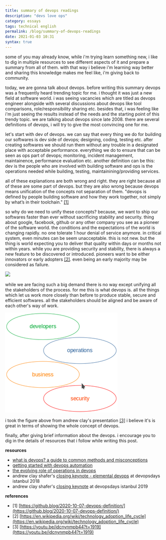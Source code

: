 ```yaml
---
title: summary of devops readings
description: "devs love ops" 
category: essays
tags: technical english
permalink: /blog/summary-of-devops-readings
date: 2021-01-03 10:31
syntax: true
---
```

some of you may already know, while i'm trying learn something new, i like to dig in multiple resources to see different aspects of it and prepare a summary from all of them. with that way i believe i'm learning way better and sharing this knowledge makes me feel like, i'm giving back to community.

today, we are gonna talk about devops. before writing this summary devops was a frequently heard trending topic for me. i thought it was just a new field at software world. i was seeing vacancies which are titled as devops engineer alongside with several discussions about devops like tool comparisons, role/responsibility sharing etc. besides that, i was feeling like i'm just seeing the results instead of the needs and the starting point of this trendy topic. we are talking about devops since late 2008. there are several definitions of devops, i will try to give the most convincing one for me. 

let's start with dev of devops. we can say that every thing we do for building our softwares is dev side of devops; designing, coding, testing etc. after creating softwares we should run them without any trouble in a designated place with acceptable performance. everything we do to ensure that can be seen as ops part of devops; monitoring, incident management, maintainence, performance evaluation etc. another definition can be this: dev is the people who are involved with building software and ops is the operations needed while building, testing, maintainining/providing services. 

all of these explanations are both wrong and right. they are right because all of these are some part of devops. but they are also wrong because devops means unification of the concepts not separation of them. "devops is defined by people building software and how they work together, not simply by what’s in their toolchain." [[1]](https://github.blog/2020-10-07-devops-definition/)

so why do we need to unify these concepts? because, we want to ship our softwares faster than ever without sacrificing stability and security. thing about google, facebook, github or any other company you see as a pioneer of the software world. the conditions and the expectations of the world is changing rapidly. no one tolerate 1 hour denial of service anymore. in critical system, even minutes can be seem unacceptable. this is not new. but the thing is world expecting you to deliver that quality within days or months not within years. while you are providing security and stability, there is always a new feature to be discovered or introduced. pioneers want to be either innovators or early adopters [[2]](https://en.wikipedia.org/wiki/technology_adoption_life_cycle). even being an early majority may be considered as failure.

<img src="https://upload.wikimedia.org/wikipedia/commons/4/45/DiffusionOfInnovation.png">

while we are facing such a big demand there is no way except unifying all the stakeholders of the process. for me this is what devops is. all the things which let us work more closely than before to produce stable, secure and efficient softwares. all the stakeholders should be aligned and be aware of each other's way of work.

<img src="/static/images/posts/2021-01-03-devops.png">

i took the figure above from andrew clay's presentation [[3]](https://youtu.be/idcnynmpb44?t=1919) i believe it's is great in terms of showing the whole concept of devops. 

finally, after giving brief information about the devops. i encourage you to dig in the details of resources that i follow while writing this post.

**resources**
- [what is devops? a guide to common methods and misconceptions](https://github.blog/2020-10-07-devops-definition/)
- [getting started with devops automation](https://github.blog/2020-10-29-getting-started-with-devops-automation/)
- [the evolving role of operations in devops](https://github.blog/2020-12-03-the-evolving-role-of-operations-in-devops/)
- andrew clay shafer's [closing keynote - elemental devops](https://www.youtube.com/watch?v=idcnynmpb44&list=pltmfdka8k73yuhx2tutvnayp6xjxo-4c9) at devopsdays istanbul 2018 
- andrew clay shafer's [closing keynote](https://www.youtube.com/watch?v=k2zplnijpbi) at devopsdays istanbul 2019 

**references**
- [1] [https://github.blog/2020-10-07-devops-definition/](https://github.blog/2020-10-07-devops-definition/)
- [2] [https://en.wikipedia.org/wiki/technology_adoption_life_cycle](https://en.wikipedia.org/wiki/technology_adoption_life_cycle)
- [3] [https://youtu.be/idcnynmpb44?t=1919](https://youtu.be/idcnynmpb44?t=1919)